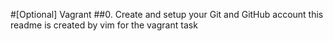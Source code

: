 #[Optional] Vagrant
##0. Create and setup your Git and GitHub account 
this readme is created by vim for the vagrant task
